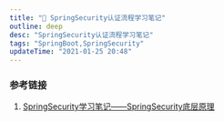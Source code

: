 ```yaml
---
title: "🚀 SpringSecurity认证流程学习笔记"
outline: deep
desc: "SpringSecurity认证流程学习笔记"
tags: "SpringBoot,SpringSecurity"
updateTime: "2021-01-25 20:48"
---
```



### 参考链接
1. [SpringSecurity学习笔记——SpringSecurity底层原理](https://blog.csdn.net/weixin_43738764/article/details/119037764)